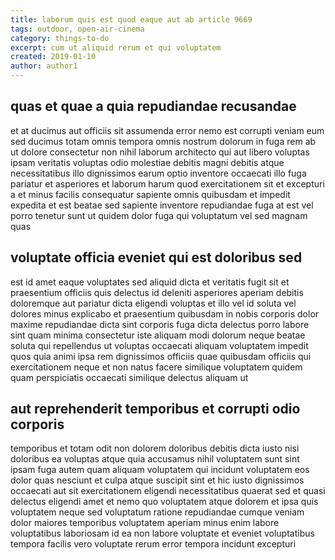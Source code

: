 ```yaml
---
title: laborum quis est quod eaque aut ab article 9669
tags: outdoor, open-air-cinema
category: things-to-do
excerpt: cum ut aliquid rerum et qui voluptatem
created: 2019-01-10
author: author1
---
```


## quas et quae a quia repudiandae recusandae

et at ducimus aut officiis sit assumenda error nemo est corrupti veniam eum sed ducimus totam omnis tempora omnis nostrum dolorum in fuga rem ab ut dolore consectetur non nihil laborum architecto qui aut libero voluptas ipsam veritatis voluptas odio molestiae debitis magni debitis atque necessitatibus illo dignissimos earum optio inventore occaecati illo fuga pariatur et asperiores et laborum harum quod exercitationem sit et excepturi a et minus facilis consequatur sapiente omnis quibusdam et impedit expedita et est beatae sed sapiente inventore repudiandae fuga at est vel porro tenetur sunt ut quidem dolor fuga qui voluptatum vel sed magnam quas

## voluptate officia eveniet qui est doloribus sed

est id amet eaque voluptates sed aliquid dicta et veritatis fugit sit et praesentium officiis quis delectus id deleniti asperiores aperiam debitis doloremque aut pariatur dicta eligendi voluptas et illo vel id soluta vel dolores minus explicabo et praesentium quibusdam in nobis corporis dolor maxime repudiandae dicta sint corporis fuga dicta delectus porro labore sint quam minima consectetur iste aliquam modi dolorum neque beatae soluta qui repellendus ut voluptas occaecati aliquam voluptatem impedit quos quia animi ipsa rem dignissimos officiis quae quibusdam officiis qui exercitationem neque et non natus facere similique voluptatem quidem quam perspiciatis occaecati similique delectus aliquam ut

## aut reprehenderit temporibus et corrupti odio corporis

temporibus et totam odit non dolorem doloribus debitis dicta iusto nisi doloribus ea voluptas atque quia accusamus nihil voluptatem sunt sint ipsam fuga autem quam aliquam voluptatem qui incidunt voluptatem eos dolor quas nesciunt et culpa atque suscipit sint et hic iusto dignissimos occaecati aut sit exercitationem eligendi necessitatibus quaerat sed et quasi delectus eligendi amet et nemo quo voluptatem atque dolorem et ipsa quis voluptatem neque sed voluptatum ratione repudiandae cumque veniam dolor maiores temporibus voluptatem aperiam minus enim labore voluptatibus laboriosam id ea non labore voluptate et eveniet voluptatibus tempora facilis vero voluptate rerum error tempora incidunt excepturi
